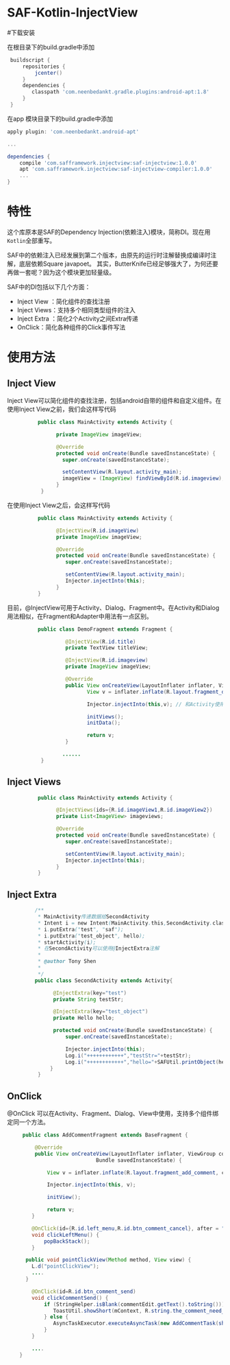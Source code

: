 # SAF-Kotlin-InjectView

#下载安装

在根目录下的build.gradle中添加
```groovy
 buildscript {
     repositories {
         jcenter()
     }
     dependencies {
        classpath 'com.neenbedankt.gradle.plugins:android-apt:1.8'
     }
 }
```
在app 模块目录下的build.gradle中添加

```groovy
apply plugin: 'com.neenbedankt.android-apt'

...

dependencies {
    compile 'com.safframework.injectview:saf-injectview:1.0.0'
    apt 'com.safframework.injectview:saf-injectview-compiler:1.0.0'
    ...
}
```

# 特性
这个库原本是SAF的Dependency Injection(依赖注入)模块，简称DI。现在用`Kotlin`全部重写。

SAF中的依赖注入已经发展到第二个版本，由原先的运行时注解替换成编译时注解，底层依赖Square javapoet。
其实，ButterKnife已经足够强大了，为何还要再做一套呢？因为这个模块更加轻量级。

SAF中的DI包括以下几个方面：
* Inject View ：简化组件的查找注册
* Inject Views：支持多个相同类型组件的注入
* Inject Extra ：简化2个Activity之间Extra传递
* OnClick：简化各种组件的Click事件写法


# 使用方法
Inject View
---
Inject View可以简化组件的查找注册，包括android自带的组件和自定义组件。在使用Inject View之前，我们会这样写代码

```Java
          public class MainActivity extends Activity {

                private ImageView imageView;

                @Override
                protected void onCreate(Bundle savedInstanceState) {
                  super.onCreate(savedInstanceState);

                  setContentView(R.layout.activity_main);
                  imageView = (ImageView) findViewById(R.id.imageview);
                }
           }
 ```


在使用Inject View之后，会这样写代码

```Java
          public class MainActivity extends Activity {

                @InjectView(R.id.imageView)
                private ImageView imageView;

                @Override
                protected void onCreate(Bundle savedInstanceState) {
                   super.onCreate(savedInstanceState);

                   setContentView(R.layout.activity_main);
                   Injector.injectInto(this);
                }
          }
```

目前，@InjectView可用于Activity、Dialog、Fragment中。在Activity和Dialog用法相似，在Fragment和Adapter中用法有一点区别。

```Java
          public class DemoFragment extends Fragment {

                   @InjectView(R.id.title)
                   private TextView titleView;

                   @InjectView(R.id.imageview)
                   private ImageView imageView;

                   @Override
                   public View onCreateView(LayoutInflater inflater, ViewGroup container, Bundle savedInstanceState) {
                          View v = inflater.inflate(R.layout.fragment_demo, container, false);

                          Injector.injectInto(this,v); // 和Activity使用的区别之处在这里

                          initViews();
                          initData();

                          return v;
                   }

                  ......
           }
```

Inject Views
---

```Java
          public class MainActivity extends Activity {

                @InjectViews(ids={R.id.imageView1,R.id.imageView2})
                private List<ImageView> imageviews;

                @Override
                protected void onCreate(Bundle savedInstanceState) {
                   super.onCreate(savedInstanceState);

                   setContentView(R.layout.activity_main);
                   Injector.injectInto(this);
                }
          }
 ```


Inject Extra
---

```Java
         /**
          * MainActivity传递数据给SecondActivity
          * Intent i = new Intent(MainActivity.this,SecondActivity.class);                                               
          * i.putExtra("test", "saf");
          * i.putExtra("test_object", hello);
          * startActivity(i);
          * 在SecondActivity可以使用@InjectExtra注解
          *
          * @author Tony Shen
          *
          */
         public class SecondActivity extends Activity{

               @InjectExtra(key="test")
               private String testStr;

               @InjectExtra(key="test_object")
               private Hello hello;

               protected void onCreate(Bundle savedInstanceState) {
                   super.onCreate(savedInstanceState);

                   Injector.injectInto(this);
                   Log.i("++++++++++++","testStr="+testStr);
                   Log.i("++++++++++++","hello="+SAFUtil.printObject(hello)); // 该方法用于打印对象
              }
          }
```

OnClick
---
@OnClick 可以在Activity、Fragment、Dialog、View中使用，支持多个组件绑定同一个方法。

```Java
     public class AddCommentFragment extends BaseFragment {

         @Override
         public View onCreateView(LayoutInflater inflater, ViewGroup container,
                             Bundle savedInstanceState) {

             View v = inflater.inflate(R.layout.fragment_add_comment, container, false);

             Injector.injectInto(this, v);

             initView();

             return v;
        }

	    @OnClick(id={R.id.left_menu,R.id.btn_comment_cancel}, after = "pointClickView")
	    void clickLeftMenu() {
		    popBackStack();
	    }

      public void pointClickView(Method method, View view) {
        L.d("pointClickView");
        ....
      }

	    @OnClick(id=R.id.btn_comment_send)
	    void clickCommentSend() {
            if (StringHelper.isBlank(commentEdit.getText().toString())) {
               ToastUtil.showShort(mContext, R.string.the_comment_need_more_character);
            } else {
               AsyncTaskExecutor.executeAsyncTask(new AddCommentTask(showDialog(mContext)));
            }
	    }

	    ....
    }
```